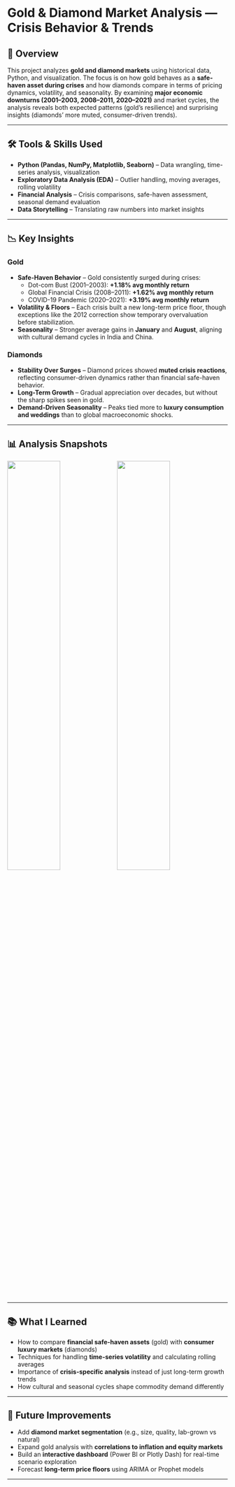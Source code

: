 # Gold & Diamond Market Analysis — Crisis Behavior & Trends  

## 🚀 Overview  
This project analyzes **gold and diamond markets** using historical data, Python, and visualization. The focus is on how gold behaves as a **safe-haven asset during crises** and how diamonds compare in terms of pricing dynamics, volatility, and seasonality. By examining **major economic downturns (2001–2003, 2008–2011, 2020–2021)** and market cycles, the analysis reveals both expected patterns (gold’s resilience) and surprising insights (diamonds’ more muted, consumer-driven trends).  

---

## 🛠️ Tools & Skills Used  

- **Python (Pandas, NumPy, Matplotlib, Seaborn)** – Data wrangling, time-series analysis, visualization  
- **Exploratory Data Analysis (EDA)** – Outlier handling, moving averages, rolling volatility  
- **Financial Analysis** – Crisis comparisons, safe-haven assessment, seasonal demand evaluation  
- **Data Storytelling** – Translating raw numbers into market insights  

---

## 📉 Key Insights  

### Gold  
- **Safe-Haven Behavior** – Gold consistently surged during crises:  
  - Dot-com Bust (2001–2003): **+1.18% avg monthly return**  
  - Global Financial Crisis (2008–2011): **+1.62% avg monthly return**  
  - COVID-19 Pandemic (2020–2021): **+3.19% avg monthly return**  
- **Volatility & Floors** – Each crisis built a new long-term price floor, though exceptions like the 2012 correction show temporary overvaluation before stabilization.  
- **Seasonality** – Stronger average gains in **January** and **August**, aligning with cultural demand cycles in India and China.  

### Diamonds  
- **Stability Over Surges** – Diamond prices showed **muted crisis reactions**, reflecting consumer-driven dynamics rather than financial safe-haven behavior.  
- **Long-Term Growth** – Gradual appreciation over decades, but without the sharp spikes seen in gold.  
- **Demand-Driven Seasonality** – Peaks tied more to **luxury consumption and weddings** than to global macroeconomic shocks.  

---

## 📊 Analysis Snapshots  

<!-- Replace with your uploaded GitHub asset links -->
<p float="left">
  <img src="https://github.com/user-attachments/assets/your-gold-analysis.png" width="49%" />
  <img src="https://github.com/user-attachments/assets/your-diamond-analysis.png" width="49%" />
</p>  

---

## 📚 What I Learned  

- How to compare **financial safe-haven assets** (gold) with **consumer luxury markets** (diamonds)  
- Techniques for handling **time-series volatility** and calculating rolling averages  
- Importance of **crisis-specific analysis** instead of just long-term growth trends  
- How cultural and seasonal cycles shape commodity demand differently  

---

## 🧠 Future Improvements  

- Add **diamond market segmentation** (e.g., size, quality, lab-grown vs natural)  
- Expand gold analysis with **correlations to inflation and equity markets**  
- Build an **interactive dashboard** (Power BI or Plotly Dash) for real-time scenario exploration  
- Forecast **long-term price floors** using ARIMA or Prophet models  

---
